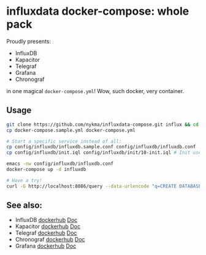 # influxdata docker-compose: whole pack

Proudly presents:

- InfluxDB
- Kapacitor
- Telegraf
- Grafana
- Chronograf

in one magical `docker-compose.yml`! Wow, such docker, very container.

## Usage

```bash
git clone https://github.com/nykma/influxdata-compose.git influx && cd influx
cp docker-compose.sample.yml docker-compose.yml

# Start a specific service instead of all:
cp config/influxdb/influxdb.sample.conf config/influxdb/influxdb.conf
cp config/influxdb/init.iql config/influxdb/init/10-init.iql # Init users

emacs -nw config/influxdb/influxdb.conf
docker-compose up -d influxdb

# Have a try!
curl -G http://localhost:8086/query --data-urlencode "q=CREATE DATABASE mydb"
```

## See also:

- InfluxDB [dockerhub](https://hub.docker.com/_/influxdb/) [Doc](https://docs.influxdata.com/influxdb/v1.3/)
- Kapacitor [dockerhub](https://hub.docker.com/_/kapacitor/) [Doc](https://docs.influxdata.com/kapacitor/v1.3/)
- Telegraf [dockerhub](https://hub.docker.com/_/telegraf/) [Doc](https://docs.influxdata.com/telegraf/v1.4/)
- Chronograf [dockerhub](https://hub.docker.com/_/chronograf/) [Doc](https://docs.influxdata.com/chronograf/v1.3/)
- Grafana [dockerhub](https://hub.docker.com/r/grafana/grafana/) [Doc](http://docs.grafana.org/)
